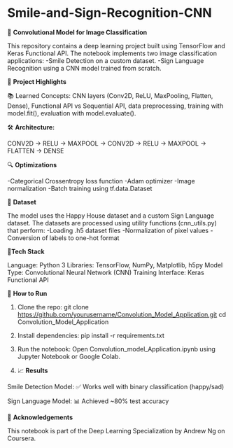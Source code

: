 # Smile-and-Sign-Recognition-CNN
📘 **Convolutional Model for Image Classification**

This repository contains a deep learning project built using TensorFlow and Keras Functional API. The notebook implements two image classification applications:
-Smile Detection on a custom dataset.
-Sign Language Recognition using a CNN model trained from scratch.

🧠 **Project Highlights**

📚 Learned Concepts: CNN layers (Conv2D, ReLU, MaxPooling, Flatten, Dense), Functional API vs Sequential API, data preprocessing, training with model.fit(), evaluation with model.evaluate().

🛠️ **Architecture:**

CONV2D -> RELU -> MAXPOOL -> CONV2D -> RELU -> MAXPOOL -> FLATTEN -> DENSE

🔍 **Optimizations**

-Categorical Crossentropy loss function
-Adam optimizer
-Image normalization
-Batch training using tf.data.Dataset

🧪 **Dataset**

The model uses the Happy House dataset and a custom Sign Language dataset. The datasets are processed using utility functions (cnn_utils.py) that perform:
-Loading .h5 dataset files
-Normalization of pixel values
-Conversion of labels to one-hot format

🧰**Tech Stack**

Language: Python 3
Libraries: TensorFlow, NumPy, Matplotlib, h5py
Model Type: Convolutional Neural Network (CNN)
Training Interface: Keras Functional API

🚀 **How to Run**

1. Clone the repo:
   git clone https://github.com/yourusername/Convolution_Model_Application.git
   cd Convolution_Model_Application
   
2. Install dependencies:
   pip install -r requirements.txt

3. Run the notebook: Open Convolution_model_Application.ipynb using Jupyter Notebook or Google Colab.

4. 📈 **Results**
   
Smile Detection Model: ✅ Works well with binary classification (happy/sad)

Sign Language Model: 📊 Achieved ~80% test accuracy

🧾 **Acknowledgements**

This notebook is part of the Deep Learning Specialization by Andrew Ng on Coursera.


